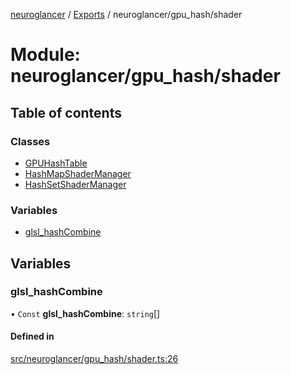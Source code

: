 [neuroglancer](../README.md) / [Exports](../modules.md) / neuroglancer/gpu\_hash/shader

# Module: neuroglancer/gpu\_hash/shader

## Table of contents

### Classes

- [GPUHashTable](../classes/neuroglancer_gpu_hash_shader.GPUHashTable.md)
- [HashMapShaderManager](../classes/neuroglancer_gpu_hash_shader.HashMapShaderManager.md)
- [HashSetShaderManager](../classes/neuroglancer_gpu_hash_shader.HashSetShaderManager.md)

### Variables

- [glsl\_hashCombine](neuroglancer_gpu_hash_shader.md#glsl_hashcombine)

## Variables

### glsl\_hashCombine

• `Const` **glsl\_hashCombine**: `string`[]

#### Defined in

[src/neuroglancer/gpu_hash/shader.ts:26](https://github.com/ActiveBrainAtlas2/neuroglancer/blob/91617476/src/neuroglancer/gpu_hash/shader.ts#L26)
